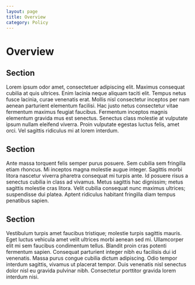 ```yaml
---
layout: page
title: Overview
category: Policy
---
```


# Overview

## Section
Lorem ipsum odor amet, consectetuer adipiscing elit. Maximus consequat cubilia at quis ultrices. Enim lacinia neque aliquam taciti elit. Tempus netus fusce lacinia, curae venenatis erat. Mollis nisl consectetur inceptos per nam aenean parturient elementum facilisi. Hac justo netus consectetur vitae fermentum maximus feugiat faucibus. Fermentum inceptos magnis elementum gravida mus est senectus. Senectus class molestie at vulputate ipsum nullam eleifend viverra. Proin vulputate egestas luctus felis, amet orci. Vel sagittis ridiculus mi at lorem interdum.

## Section
Ante massa torquent felis semper purus posuere. Sem cubilia sem fringilla etiam rhoncus. Mi inceptos magna molestie augue integer. Sagittis morbi litora nascetur viverra pharetra consequat mi turpis ante. Id posuere risus a senectus cubilia in class ad vivamus. Metus sagittis hac dignissim; metus sagittis molestie cras litora. Velit cubilia consequat nunc maximus ultrices; suspendisse dui platea. Aptent ridiculus habitant fringilla diam tempus penatibus sapien.

## Section
Vestibulum turpis amet faucibus tristique; molestie turpis sagittis mauris. Eget luctus vehicula amet velit ultrices morbi aenean sed mi. Ullamcorper elit mi sem faucibus condimentum tellus. Blandit proin cras potenti fermentum sapien. Consequat parturient integer nibh eu facilisis dui id venenatis. Massa purus congue cubilia dictum adipiscing. Odio tempor interdum sagittis, vivamus ut placerat tempor. Duis venenatis nisl senectus dolor nisl eu gravida pulvinar nibh. Consectetur porttitor gravida lorem interdum nisi.
